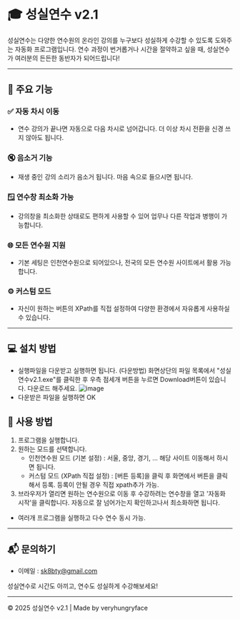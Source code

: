 # 🎓 성실연수 v2.1

성실연수는 다양한 연수원의 온라인 강의를 누구보다 성실하게 수강할 수 있도록 도와주는 자동화 프로그램입니다. 연수 과정이 번거롭거나 시간을 절약하고 싶을 때, 성실연수가 여러분의 든든한 동반자가 되어드립니다!

---

## 🚀 주요 기능

### ✅ 자동 차시 이동
- 연수 강의가 끝나면 자동으로 다음 차시로 넘어갑니다. 더 이상 차시 전환을 신경 쓰지 않아도 됩니다.

### 🔇 음소거 기능
- 재생 중인 강의 소리가 음소거 됩니다. 마음 속으로 들으시면 됩니다.

### 🪟 연수창 최소화 가능
- 강의창을 최소화한 상태로도 편하게 사용할 수 있어 업무나 다른 작업과 병행이 가능합니다.

### 🌐 모든 연수원 지원
- 기본 세팅은 인천연수원으로 되어있으나, 전국의 모든 연수원 사이트에서 활용 가능합니다.

### ⚙️ 커스텀 모드
- 자신이 원하는 버튼의 XPath를 직접 설정하여 다양한 환경에서 자유롭게 사용하실 수 있습니다.
  
---

## 💻 설치 방법
- 실행파일을 다운받고 실행하면 됩니다.
(다운방법) 화면상단의 파일 목록에서 "성실연수v2.1.exe"를 클릭한 후 우측 점세개 버튼을 누르면 Download버튼이 있습니다. 다운로드 해주세요.
![image](https://github.com/user-attachments/assets/2dc4bae5-8a70-4d2b-b7f3-5780e98377fe)
- 다운받은 파일을 실행하면 OK

## 🎯 사용 방법

1. 프로그램을 실행합니다.
2. 원하는 모드를 선택합니다.
   - 인천연수원 모드 (기본 설정) : 서울, 중앙, 경기, ... 해당 사이트 이동해서 하시면 됩니다.
   - 커스텀 모드 (XPath 직접 설정) : [버튼 등록]을 클릭 후 화면에서 버튼을 클릭해서 등록. 등록이 안될 경우 직접 xpath추가 가능.
3. 브라우저가 열리면 원하는 연수원으로 이동 후 수강하려는 연수창을 열고 '자동화 시작'을 클릭합니다. 자동으로 잘 넘어가는지 확인하고나서 최소화하면 됩니다.

* 여러개 프로그램을 실행하고 다수 연수 동시 가능.

---

## 📬 문의하기

- 이메일 : [sk8bty@gmail.com](mailto:sk8bty@gmail.com)

성실연수로 시간도 아끼고, 연수도 성실하게 수강해보세요!

---

© 2025 성실연수 v2.1 | Made by veryhungryface

